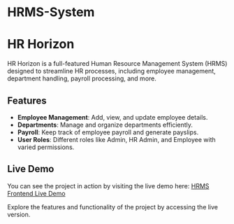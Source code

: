 # HRMS-System
# HR Horizon

HR Horizon is a full-featured Human Resource Management System (HRMS) designed to streamline HR processes, including employee management, department handling, payroll processing, and more.

## Features
- **Employee Management**: Add, view, and update employee details.
- **Departments**: Manage and organize departments efficiently.
- **Payroll**: Keep track of employee payroll and generate payslips.
- **User Roles**: Different roles like Admin, HR Admin, and Employee with varied permissions.

## Live Demo
You can see the project in action by visiting the live demo here: [HRMS Frontend Live Demo](https://hrms-frontend-fbwc.onrender.com)

Explore the features and functionality of the project by accessing the live version.
